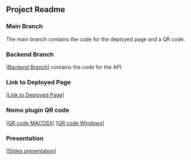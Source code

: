 ## Project Readme 
### Main Branch
The main branch contains the code for the deployed page and a QR code. 
### Backend Branch
[[Backend Branch](https://github.com/minershealthshield/minershealthshield/tree/Backend)] contains the code for the API.
### Link to Deployed Page 
[[Link to Deployed Page](https://minershealthshield.online/)]
### Nomo plugin QR code
[[QR code MACOSX](https://github.com/minershealthshield/minershealthshield/blob/925fc750c2c9c10fbdbb76cab0b79bd460ef57d5/._MHS%20-%20QR__MACOSX.png)]
[[QR code Windows](https://github.com/minershealthshield/minershealthshield/blob/925fc750c2c9c10fbdbb76cab0b79bd460ef57d5/MHS%20-%20QR.png)]
### Presentation
[[Slides presentation](https://github.com/minershealthshield/minershealthshield/blob/3d960fbda2679d06592cf6aff89cbd0ab874ad90/MHS_-_PRESENTATION.pdf)]

